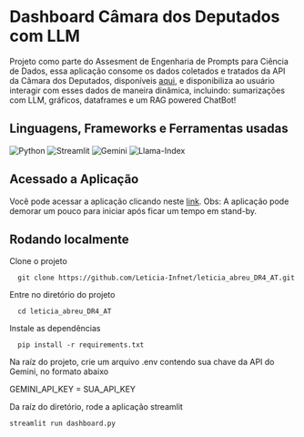 
# Dashboard Câmara dos Deputados com LLM

Projeto como parte do Assesment de Engenharia de Prompts para Ciência de Dados, essa aplicação consome os dados coletados e tratados da API da Câmara dos Deputados, disponíveis [aqui](https://dadosabertos.camara.leg.br/swagger/api.html), e disponibiliza ao usuário interagir com esses dados de maneira dinâmica, incluindo: sumarizações com LLM, gráficos, dataframes e um RAG powered ChatBot!  

## Linguagens, Frameworks e Ferramentas usadas

![Python](https://img.shields.io/badge/Python-3.11.9-blue?style=for-the-badge&logo=python&logoColor=yellow) ![Streamlit](https://img.shields.io/badge/streamlit-1.41.0-red?style=for-the-badge&logo=streamlit&logoColor=red) ![Gemini](https://img.shields.io/badge/gemini-1.5-%234796E3?style=for-the-badge&logo=googlegemini&logoColor=%234796E3) ![Llama-Index](https://img.shields.io/badge/llama--index-0.12.8-purple?style=for-the-badge)

## Acessado a Aplicação

Você pode acessar a aplicação clicando neste [link](https://leticia-abreu-dr4-at.streamlit.app/). Obs: A aplicação pode demorar um pouco para iniciar após ficar um tempo em stand-by.

## Rodando localmente

Clone o projeto

```
  git clone https://github.com/Leticia-Infnet/leticia_abreu_DR4_AT.git
```

Entre no diretório do projeto

```
  cd leticia_abreu_DR4_AT
```

Instale as dependências

```
  pip install -r requirements.txt
```

Na raíz do projeto, crie um arquivo .env contendo sua chave da API do Gemini, no formato abaixo

GEMINI_API_KEY = SUA_API_KEY

Da raíz do diretório, rode a aplicação streamlit

```
streamlit run dashboard.py
```
